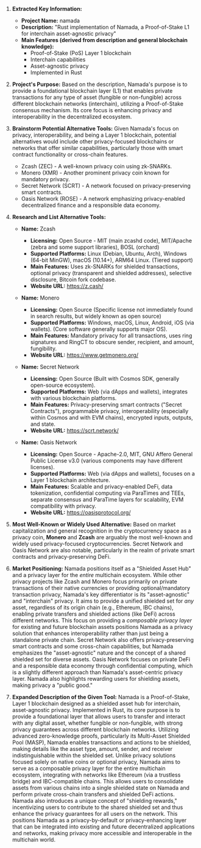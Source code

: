 1.  **Extracted Key Information:**
    *   **Project Name:** namada
    *   **Description:** "Rust implementation of Namada, a Proof-of-Stake L1 for interchain asset-agnostic privacy"
    *   **Main Features (derived from description and general blockchain knowledge):**
        *   Proof-of-Stake (PoS) Layer 1 blockchain
        *   Interchain capabilities
        *   Asset-agnostic privacy
        *   Implemented in Rust

2.  **Project's Purpose:**
    Based on the description, Namada's purpose is to provide a foundational blockchain layer (L1) that enables private transactions for any type of asset (fungible or non-fungible) across different blockchain networks (interchain), utilizing a Proof-of-Stake consensus mechanism. Its core focus is enhancing privacy and interoperability in the decentralized ecosystem.

3.  **Brainstorm Potential Alternative Tools:**
    Given Namada's focus on privacy, interoperability, and being a Layer 1 blockchain, potential alternatives would include other privacy-focused blockchains or networks that offer similar capabilities, particularly those with smart contract functionality or cross-chain features.
    *   Zcash (ZEC) - A well-known privacy coin using zk-SNARKs.
    *   Monero (XMR) - Another prominent privacy coin known for mandatory privacy.
    *   Secret Network (SCRT) - A network focused on privacy-preserving smart contracts.
    *   Oasis Network (ROSE) - A network emphasizing privacy-enabled decentralized finance and a responsible data economy.

4.  **Research and List Alternative Tools:**

    *   **Name:** Zcash
        *   **Licensing:** Open Source - MIT (main zcashd code), MIT/Apache (zebra and some support libraries), BOSL (orchard)
        *   **Supported Platforms:** Linux (Debian, Ubuntu, Arch), Windows (64-bit MinGW), macOS (10.14+), ARM64 Linux. (Tiered support)
        *   **Main Features:** Uses zk-SNARKs for shielded transactions, optional privacy (transparent and shielded addresses), selective disclosure, Bitcoin fork codebase.
        *   **Website URL:** https://z.cash/

    *   **Name:** Monero
        *   **Licensing:** Open Source (Specific license not immediately found in search results, but widely known as open source)
        *   **Supported Platforms:** Windows, macOS, Linux, Android, iOS (via wallets). (Core software generally supports major OS).
        *   **Main Features:** Mandatory privacy for all transactions, uses ring signatures and RingCT to obscure sender, recipient, and amount, fungibility.
        *   **Website URL:** https://www.getmonero.org/

    *   **Name:** Secret Network
        *   **Licensing:** Open Source (Built with Cosmos SDK, generally open-source ecosystem).
        *   **Supported Platforms:** Web (via dApps and wallets), integrates with various blockchain platforms.
        *   **Main Features:** Privacy-preserving smart contracts ("Secret Contracts"), programmable privacy, interoperability (especially within Cosmos and with EVM chains), encrypted inputs, outputs, and state.
        *   **Website URL:** https://scrt.network/

    *   **Name:** Oasis Network
        *   **Licensing:** Open Source - Apache-2.0, MIT, GNU Affero General Public License v3.0 (various components may have different licenses).
        *   **Supported Platforms:** Web (via dApps and wallets), focuses on a Layer 1 blockchain architecture.
        *   **Main Features:** Scalable and privacy-enabled DeFi, data tokenization, confidential computing via ParaTimes and TEEs, separate consensus and ParaTime layers for scalability, EVM compatibility with privacy.
        *   **Website URL:** https://oasisprotocol.org/

5.  **Most Well-Known or Widely Used Alternative:**
    Based on market capitalization and general recognition in the cryptocurrency space as a privacy coin, **Monero** and **Zcash** are arguably the most well-known and widely used privacy-focused cryptocurrencies. Secret Network and Oasis Network are also notable, particularly in the realm of private smart contracts and privacy-preserving DeFi.

6.  **Market Positioning:**
    Namada positions itself as a "Shielded Asset Hub" and a privacy layer for the *entire* multichain ecosystem. While other privacy projects like Zcash and Monero focus primarily on private transactions of their native currencies or providing optional/mandatory transaction privacy, Namada's key differentiator is its "asset-agnostic" and "interchain" privacy. It aims to provide a unified shielded set for *any* asset, regardless of its origin chain (e.g., Ethereum, IBC chains), enabling private transfers and shielded actions (like DeFi) across different networks. This focus on providing a *composable privacy layer* for existing and future blockchain assets positions Namada as a privacy solution that enhances interoperability rather than just being a standalone private chain. Secret Network also offers privacy-preserving smart contracts and some cross-chain capabilities, but Namada emphasizes the "asset-agnostic" nature and the concept of a shared shielded set for diverse assets. Oasis Network focuses on private DeFi and a responsible data economy through confidential computing, which is a slightly different approach than Namada's asset-centric privacy layer. Namada also highlights rewarding users for shielding assets, making privacy a "public good."

7.  **Expanded Description of the Given Tool:**
    Namada is a Proof-of-Stake, Layer 1 blockchain designed as a shielded asset hub for interchain, asset-agnostic privacy. Implemented in Rust, its core purpose is to provide a foundational layer that allows users to transfer and interact with any digital asset, whether fungible or non-fungible, with strong privacy guarantees across different blockchain networks. Utilizing advanced zero-knowledge proofs, particularly its Multi-Asset Shielded Pool (MASP), Namada enables transactions and actions to be shielded, making details like the asset type, amount, sender, and receiver indistinguishable within the shielded set. Unlike privacy solutions focused solely on native coins or optional privacy, Namada aims to serve as a composable privacy layer for the entire multichain ecosystem, integrating with networks like Ethereum (via a trustless bridge) and IBC-compatible chains. This allows users to consolidate assets from various chains into a single shielded state on Namada and perform private cross-chain transfers and shielded DeFi actions. Namada also introduces a unique concept of "shielding rewards," incentivizing users to contribute to the shared shielded set and thus enhance the privacy guarantees for all users on the network. This positions Namada as a privacy-by-default or privacy-enhancing layer that can be integrated into existing and future decentralized applications and networks, making privacy more accessible and interoperable in the multichain world.